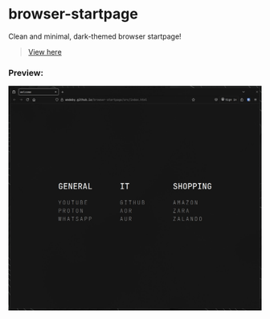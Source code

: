 # browser-startpage

Clean and minimal, dark-themed browser startpage!

> [View here](https://emdeby.github.io/browser-startpage/src/index.html)

### Preview:

![preview](preview.jpeg)
